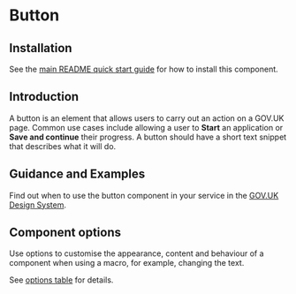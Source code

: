 # Button

## Installation

See the [main README quick start guide](https://github.com/alphagov/govuk-frontend#quick-start) for how to install this component.

## Introduction

A button is an element that allows users to carry out an action on a GOV.UK page. Common use cases include allowing a user to **Start** an application or **Save and continue** their progress. A button should have a short text snippet that describes what it will do.

## Guidance and Examples

Find out when to use the button component in your service in the [GOV.UK Design System](https://design-system.service.gov.uk/components/button).

## Component options

Use options to customise the appearance, content and behaviour of a component when using a macro, for example, changing the text.

See [options table](https://design-system.service.gov.uk/components/button/#options-example-default) for details.